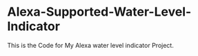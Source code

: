 # Alexa-Supported-Water-Level-Indicator
This is the Code for My Alexa water level indicator Project.

